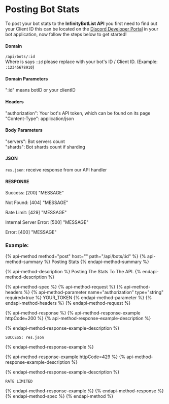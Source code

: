 # Posting Bot Stats

To post your bot stats to the **InfinityBotList API** you first need to find out your Client ID this can be located on the [Discord Developer Portal](https://discord.com/developers/applications) in your bot application, now follow the steps below to get started!

#### Domain

`/api/bots/:id`  
Where is says `:id` please replace with your bot's ID / Client ID. \(Example: `:12345678910`\)

#### Domain Parameters

":id" means botID or your clientID

#### Headers

"authorization": Your bot's API token, which can be found on its page  
"Content-Type": application/json

#### Body Parameters

"servers": Bot servers count  
"shards": Bot shards count if sharding

#### JSON

`res.json`: receive response from our API handler

#### RESPONSE

Success: \[200\] "MESSAGE"

Not Found: \[404\] "MESSAGE"

Rate Limit: \[429\] "MESSAGE"

Internal Server Error: \[500\] "MESSAGE"  
  
Error: \[400\] "MESSAGE"

### Example:

{% api-method method="post" host="" path="/api/bots/:id" %}
{% api-method-summary %}
Posting Stats
{% endapi-method-summary %}

{% api-method-description %}
Posting The Stats To The API.
{% endapi-method-description %}

{% api-method-spec %}
{% api-method-request %}
{% api-method-headers %}
{% api-method-parameter name="authorization" type="string" required=true %}
YOUR\_TOKEN
{% endapi-method-parameter %}
{% endapi-method-headers %}
{% endapi-method-request %}

{% api-method-response %}
{% api-method-response-example httpCode=200 %}
{% api-method-response-example-description %}

{% endapi-method-response-example-description %}

```
SUCCESS: res.json
```
{% endapi-method-response-example %}

{% api-method-response-example httpCode=429 %}
{% api-method-response-example-description %}

{% endapi-method-response-example-description %}

```
RATE LIMITED
```
{% endapi-method-response-example %}
{% endapi-method-response %}
{% endapi-method-spec %}
{% endapi-method %}

